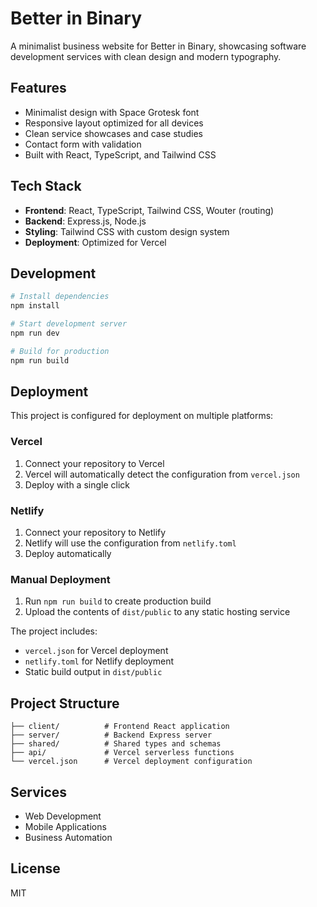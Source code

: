 # Better in Binary

A minimalist business website for Better in Binary, showcasing software development services with clean design and modern typography.

## Features

- Minimalist design with Space Grotesk font
- Responsive layout optimized for all devices
- Clean service showcases and case studies
- Contact form with validation
- Built with React, TypeScript, and Tailwind CSS

## Tech Stack

- **Frontend**: React, TypeScript, Tailwind CSS, Wouter (routing)
- **Backend**: Express.js, Node.js
- **Styling**: Tailwind CSS with custom design system
- **Deployment**: Optimized for Vercel

## Development

```bash
# Install dependencies
npm install

# Start development server
npm run dev

# Build for production
npm run build
```

## Deployment

This project is configured for deployment on multiple platforms:

### Vercel
1. Connect your repository to Vercel
2. Vercel will automatically detect the configuration from `vercel.json`
3. Deploy with a single click

### Netlify
1. Connect your repository to Netlify
2. Netlify will use the configuration from `netlify.toml`
3. Deploy automatically

### Manual Deployment
1. Run `npm run build` to create production build
2. Upload the contents of `dist/public` to any static hosting service

The project includes:
- `vercel.json` for Vercel deployment
- `netlify.toml` for Netlify deployment
- Static build output in `dist/public`

## Project Structure

```
├── client/          # Frontend React application
├── server/          # Backend Express server
├── shared/          # Shared types and schemas
├── api/             # Vercel serverless functions
└── vercel.json      # Vercel deployment configuration
```

## Services

- Web Development
- Mobile Applications  
- Business Automation

## License

MIT